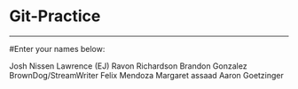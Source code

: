 # Git-Practice

---
#Enter your names below:

Josh Nissen
Lawrence (EJ)
Ravon Richardson
Brandon Gonzalez
BrownDog/StreamWriter
Felix Mendoza
Margaret
assaad
Aaron Goetzinger
